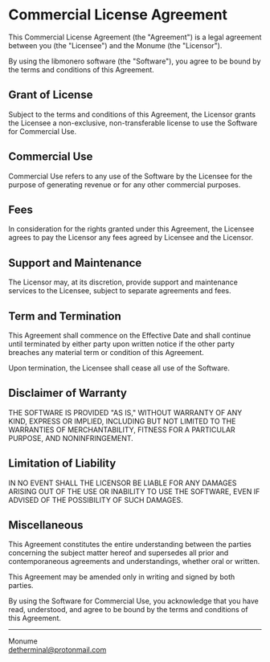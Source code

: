 # Commercial License Agreement

This Commercial License Agreement (the "Agreement") is a legal agreement between you (the "Licensee") and the Monume (the "Licensor").

By using the libmonero software (the "Software"), you agree to be bound by the terms and conditions of this Agreement.

## Grant of License

Subject to the terms and conditions of this Agreement, the Licensor grants the Licensee a non-exclusive, non-transferable license to use the Software for Commercial Use.

## Commercial Use

Commercial Use refers to any use of the Software by the Licensee for the purpose of generating revenue or for any other commercial purposes.

## Fees

In consideration for the rights granted under this Agreement, the Licensee agrees to pay the Licensor any fees agreed by Licensee and the Licensor.

## Support and Maintenance

The Licensor may, at its discretion, provide support and maintenance services to the Licensee, subject to separate agreements and fees.

## Term and Termination

This Agreement shall commence on the Effective Date and shall continue until terminated by either party upon written notice if the other party breaches any material term or condition of this Agreement.

Upon termination, the Licensee shall cease all use of the Software.

## Disclaimer of Warranty

THE SOFTWARE IS PROVIDED "AS IS," WITHOUT WARRANTY OF ANY KIND, EXPRESS OR IMPLIED, INCLUDING BUT NOT LIMITED TO THE WARRANTIES OF MERCHANTABILITY, FITNESS FOR A PARTICULAR PURPOSE, AND NONINFRINGEMENT.

## Limitation of Liability

IN NO EVENT SHALL THE LICENSOR BE LIABLE FOR ANY DAMAGES ARISING OUT OF THE USE OR INABILITY TO USE THE SOFTWARE, EVEN IF ADVISED OF THE POSSIBILITY OF SUCH DAMAGES.

## Miscellaneous

This Agreement constitutes the entire understanding between the parties concerning the subject matter hereof and supersedes all prior and contemporaneous agreements and understandings, whether oral or written.

This Agreement may be amended only in writing and signed by both parties.

By using the Software for Commercial Use, you acknowledge that you have read, understood, and agree to be bound by the terms and conditions of this Agreement.

---

Monume \
detherminal@protonmail.com
